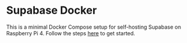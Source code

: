 # Supabase Docker

This is a minimal Docker Compose setup for self-hosting Supabase on Raspberry Pi 4. Follow the steps [here](https://supabase.com/docs/guides/hosting/docker) to get started.